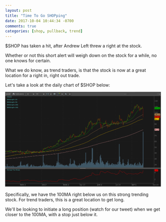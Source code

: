 ```yaml
---
layout: post
title: "Time To Go SHOPping"
date: 2017-10-04 10:44:34 -0700
comments: true
categories: [shop, pullback, trend]
---
```


$SHOP has taken a hit, after Andrew Left threw a right at the stock.

Whether or not this short alert will weigh down on the stock for a while, no one knows for certain.

What we do know, as trend traders, is that the stock is now at a great location for a right in, right out trade.

Let's take a look at the daily chart of $SHOP below:

[![SHOP Daily - 2017-10-04](/images/blog/20171004/shop_daily.png)](/images/blog/20171004/shop_daily.png)

Specifically, we have the 100MA right below us on this strong trending stock. For trend traders, this is a great location to get long.

We'll be looking to initiate a long position (watch for our tweet) when we get closer to the 100MA, with a stop just below it.
